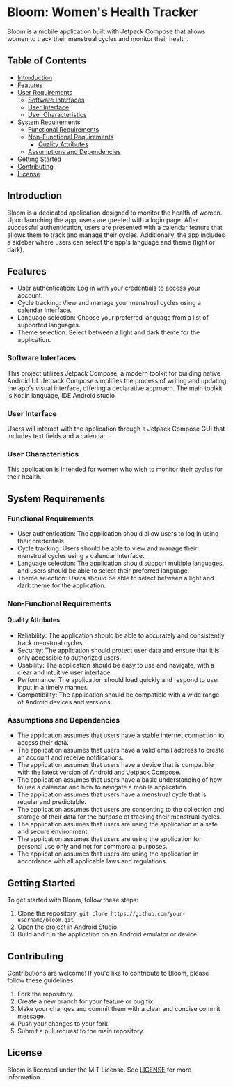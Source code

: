 # Bloom: Women's Health Tracker

Bloom is a mobile application built with Jetpack Compose that allows women to track their menstrual cycles and monitor their health.

## Table of Contents

- [Introduction](#introduction)
- [Features](#features)
- [User Requirements](#user-requirements)
  - [Software Interfaces](#software-interfaces)
  - [User Interface](#user-interface)
  - [User Characteristics](#user-characteristics)
- [System Requirements](#system-requirements)
  - [Functional Requirements](#functional-requirements)
  - [Non-Functional Requirements](#non-functional-requirements)
    - [Quality Attributes](#quality-attributes)
  - [Assumptions and Dependencies](#assumptions-and-dependencies)
- [Getting Started](#getting-started)
- [Contributing](#contributing)
- [License](#license)

## Introduction

Bloom is a dedicated application designed to monitor the health of women. Upon launching the app, users are greeted with a login page. 
After successful authentication, users are presented with a calendar feature that allows them to track and manage their cycles. 
Additionally, the app includes a sidebar where users can select the app's language and theme (light or dark).

## Features

- User authentication: Log in with your credentials to access your account.
- Cycle tracking: View and manage your menstrual cycles using a calendar interface.
- Language selection: Choose your preferred language from a list of supported languages.
- Theme selection: Select between a light and dark theme for the application.

### Software Interfaces

This project utilizes Jetpack Compose, a modern toolkit for building native Android UI. 
Jetpack Compose simplifies the process of writing and updating the app's visual interface, offering a declarative approach.
The main toolkit is Kotlin language, IDE Android studio

### User Interface

Users will interact with the application through a Jetpack Compose GUI that includes text fields and a calendar.

### User Characteristics

This application is intended for women who wish to monitor their cycles for their health.

## System Requirements

### Functional Requirements

- User authentication: The application should allow users to log in using their credentials.
- Cycle tracking: Users should be able to view and manage their menstrual cycles using a calendar interface.
- Language selection: The application should support multiple languages, and users should be able to select their preferred language.
- Theme selection: Users should be able to select between a light and dark theme for the application.

### Non-Functional Requirements

#### Quality Attributes

- Reliability: The application should be able to accurately and consistently track menstrual cycles.
- Security: The application should protect user data and ensure that it is only accessible to authorized users.
- Usability: The application should be easy to use and navigate, with a clear and intuitive user interface.
- Performance: The application should load quickly and respond to user input in a timely manner.
- Compatibility: The application should be compatible with a wide range of Android devices and versions.

### Assumptions and Dependencies

- The application assumes that users have a stable internet connection to access their data.
- The application assumes that users have a valid email address to create an account and receive notifications.
- The application assumes that users have a device that is compatible with the latest version of Android and Jetpack Compose.
- The application assumes that users have a basic understanding of how to use a calendar and how to navigate a mobile application.
- The application assumes that users have a menstrual cycle that is regular and predictable.
- The application assumes that users are consenting to the collection and storage of their data for the purpose of tracking their menstrual cycles.
- The application assumes that users are using the application in a safe and secure environment.
- The application assumes that users are using the application for personal use only and not for commercial purposes.
- The application assumes that users are using the application in accordance with all applicable laws and regulations.

## Getting Started

To get started with Bloom, follow these steps:

1. Clone the repository: `git clone https://github.com/your-username/bloom.git`
2. Open the project in Android Studio.
3. Build and run the application on an Android emulator or device.

## Contributing

Contributions are welcome! If you'd like to contribute to Bloom, please follow these guidelines:

1. Fork the repository.
2. Create a new branch for your feature or bug fix.
3. Make your changes and commit them with a clear and concise commit message.
4. Push your changes to your fork.
5. Submit a pull request to the main repository.

## License

Bloom is licensed under the MIT License. See [LICENSE](LICENSE) for more information.
